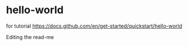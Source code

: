 # hello-world
for tutorial https://docs.github.com/en/get-started/quickstart/hello-world

Editing the read-me
